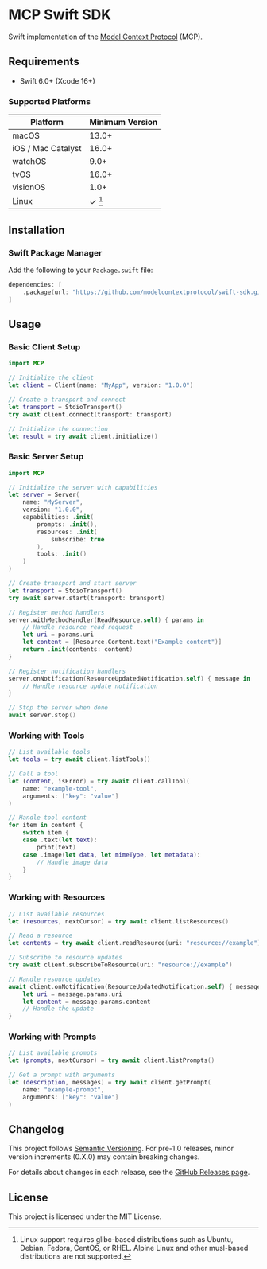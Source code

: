# MCP Swift SDK

Swift implementation of the [Model Context Protocol][mcp] (MCP).

## Requirements

- Swift 6.0+ (Xcode 16+)

### Supported Platforms

| Platform | Minimum Version |
|----------|----------------|
| macOS | 13.0+ |
| iOS / Mac Catalyst | 16.0+ |
| watchOS | 9.0+ |
| tvOS | 16.0+ |
| visionOS | 1.0+ |
| Linux | ✓ [^1] |

[^1]: Linux support requires glibc-based distributions such as Ubuntu, Debian, Fedora, CentOS, or RHEL. Alpine Linux and other musl-based distributions are not supported.

## Installation

### Swift Package Manager

Add the following to your `Package.swift` file:

```swift
dependencies: [
    .package(url: "https://github.com/modelcontextprotocol/swift-sdk.git", from: "0.7.1")
]
```

## Usage

### Basic Client Setup

```swift
import MCP

// Initialize the client
let client = Client(name: "MyApp", version: "1.0.0")

// Create a transport and connect
let transport = StdioTransport()
try await client.connect(transport: transport)

// Initialize the connection
let result = try await client.initialize()
```

### Basic Server Setup

```swift
import MCP

// Initialize the server with capabilities
let server = Server(
    name: "MyServer", 
    version: "1.0.0",
    capabilities: .init(
        prompts: .init(),
        resources: .init(
            subscribe: true
        ),
        tools: .init()
    )
)

// Create transport and start server
let transport = StdioTransport()
try await server.start(transport: transport)

// Register method handlers
server.withMethodHandler(ReadResource.self) { params in
    // Handle resource read request
    let uri = params.uri
    let content = [Resource.Content.text("Example content")]
    return .init(contents: content)
}

// Register notification handlers
server.onNotification(ResourceUpdatedNotification.self) { message in
    // Handle resource update notification
}

// Stop the server when done
await server.stop()
```

### Working with Tools

```swift
// List available tools
let tools = try await client.listTools()

// Call a tool
let (content, isError) = try await client.callTool(
    name: "example-tool", 
    arguments: ["key": "value"]
)

// Handle tool content
for item in content {
    switch item {
    case .text(let text):
        print(text)
    case .image(let data, let mimeType, let metadata):
        // Handle image data
    }
}
```

### Working with Resources

```swift
// List available resources
let (resources, nextCursor) = try await client.listResources()

// Read a resource
let contents = try await client.readResource(uri: "resource://example")

// Subscribe to resource updates
try await client.subscribeToResource(uri: "resource://example")

// Handle resource updates
await client.onNotification(ResourceUpdatedNotification.self) { message in
    let uri = message.params.uri
    let content = message.params.content
    // Handle the update
}
```

### Working with Prompts

```swift
// List available prompts
let (prompts, nextCursor) = try await client.listPrompts()

// Get a prompt with arguments
let (description, messages) = try await client.getPrompt(
    name: "example-prompt",
    arguments: ["key": "value"]
)
```

## Changelog

This project follows [Semantic Versioning](https://semver.org/). 
For pre-1.0 releases, minor version increments (0.X.0) may contain breaking changes.

For details about changes in each release, 
see the [GitHub Releases page](https://github.com/modelcontextprotocol/swift-sdk/releases).

## License

This project is licensed under the MIT License.

[mcp]: https://modelcontextprotocol.io
